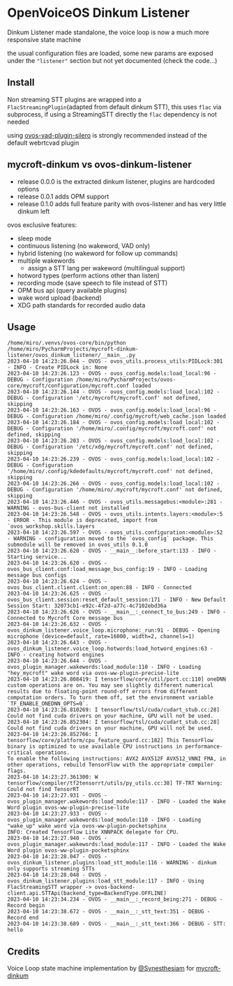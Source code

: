 # OpenVoiceOS Dinkum Listener 

Dinkum Listener made standalone, the voice loop is now a much more responsive state machine

the usual configuration files are loaded, some new params are exposed under the `"listener"` section but not yet documented (check the code...)

## Install

Non streaming STT plugins are wrapped into a `FlacStreamingPlugin`(adapted from default dinkum STT), this uses `flac` via subprocess, if using a StreamingSTT directly the `flac` dependency is not needed

using [ovos-vad-plugin-silero](https://github.com/OpenVoiceOS/ovos-vad-plugin-silero) is strongly recommended instead of the default webrtcvad plugin

## mycroft-dinkum vs ovos-dinkum-listener

- release 0.0.0 is the extracted dinkum listener, plugins are hardcoded options
- release 0.0.1 adds OPM support
- release 0.1.0 adds full feature parity with ovos-listener and has very little dinkum left

ovos exclusive features:

- sleep mode
- continuous listening  (no wakeword, VAD only)
- hybrid listening  (no wakeword for follow up commands)
- multiple wakewords
   - assign a STT lang per wakeword (multilingual support)
- hotword types (perform actions other than listen)
- recording mode (save speech to file instead of STT)
- OPM bus api (query available plugins)
- wake word upload (backend)
- XDG path standards for recorded audio data

## Usage

```
/home/miro/.venvs/ovos-core/bin/python /home/miro/PycharmProjects/mycroft-dinkum-listener/ovos_dinkum_listener/__main__.py 
2023-04-10 14:23:26.044 - OVOS - ovos_utils.process_utils:PIDLock:301 - INFO - Create PIDLock in: None
2023-04-10 14:23:26.123 - OVOS - ovos_config.models:load_local:96 - DEBUG - Configuration /home/miro/PycharmProjects/ovos-core/mycroft/configuration/mycroft.conf loaded
2023-04-10 14:23:26.144 - OVOS - ovos_config.models:load_local:102 - DEBUG - Configuration '/etc/mycroft/mycroft.conf' not defined, skipping
2023-04-10 14:23:26.163 - OVOS - ovos_config.models:load_local:96 - DEBUG - Configuration /home/miro/.config/mycroft/web_cache.json loaded
2023-04-10 14:23:26.184 - OVOS - ovos_config.models:load_local:102 - DEBUG - Configuration '/home/miro/.config/mycroft/mycroft.conf' not defined, skipping
2023-04-10 14:23:26.203 - OVOS - ovos_config.models:load_local:102 - DEBUG - Configuration '/etc/xdg/mycroft/mycroft.conf' not defined, skipping
2023-04-10 14:23:26.239 - OVOS - ovos_config.models:load_local:102 - DEBUG - Configuration '/home/miro/.config/kdedefaults/mycroft/mycroft.conf' not defined, skipping
2023-04-10 14:23:26.266 - OVOS - ovos_config.models:load_local:102 - DEBUG - Configuration '/home/miro/.mycroft/mycroft.conf' not defined, skipping
2023-04-10 14:23:26.446 - OVOS - ovos_utils.messagebus:<module>:281 - WARNING - ovos-bus-client not installed
2023-04-10 14:23:26.548 - OVOS - ovos_utils.intents.layers:<module>:5 - ERROR - This module is deprecated, import from `ovos_workshop.skills.layers
2023-04-10 14:23:26.597 - OVOS - ovos_utils.configuration:<module>:52 - WARNING - configuration moved to the `ovos_config` package. This submodule will be removed in ovos_utils 0.1.0
2023-04-10 14:23:26.620 - OVOS - __main__:before_start:133 - INFO - Starting service...
2023-04-10 14:23:26.620 - OVOS - ovos_bus_client.conf:load_message_bus_config:19 - INFO - Loading message bus configs
2023-04-10 14:23:26.624 - OVOS - ovos_bus_client.client.client:on_open:88 - INFO - Connected
2023-04-10 14:23:26.625 - OVOS - ovos_bus_client.session:reset_default_session:171 - INFO - New Default Session Start: 32073cb1-e92c-4f2d-a77c-4c7102ebd36a
2023-04-10 14:23:26.626 - OVOS - __main__:_connect_to_bus:249 - INFO - Connected to Mycroft Core message bus
2023-04-10 14:23:26.632 - OVOS - ovos_dinkum_listener.voice_loop.microphone:_run:91 - DEBUG - Opening microphone (device=default, rate=16000, width=2, channels=1)
2023-04-10 14:23:26.643 - OVOS - ovos_dinkum_listener.voice_loop.hotwords:load_hotword_engines:63 - INFO - creating hotword engines
2023-04-10 14:23:26.644 - OVOS - ovos_plugin_manager.wakewords:load_module:110 - INFO - Loading "hey_mycroft" wake word via ovos-ww-plugin-precise-lite
2023-04-10 14:23:26.808419: I tensorflow/core/util/port.cc:110] oneDNN custom operations are on. You may see slightly different numerical results due to floating-point round-off errors from different computation orders. To turn them off, set the environment variable `TF_ENABLE_ONEDNN_OPTS=0`.
2023-04-10 14:23:26.810269: I tensorflow/tsl/cuda/cudart_stub.cc:28] Could not find cuda drivers on your machine, GPU will not be used.
2023-04-10 14:23:26.852304: I tensorflow/tsl/cuda/cudart_stub.cc:28] Could not find cuda drivers on your machine, GPU will not be used.
2023-04-10 14:23:26.852766: I tensorflow/core/platform/cpu_feature_guard.cc:182] This TensorFlow binary is optimized to use available CPU instructions in performance-critical operations.
To enable the following instructions: AVX2 AVX512F AVX512_VNNI FMA, in other operations, rebuild TensorFlow with the appropriate compiler flags.
2023-04-10 14:23:27.361300: W tensorflow/compiler/tf2tensorrt/utils/py_utils.cc:38] TF-TRT Warning: Could not find TensorRT
2023-04-10 14:23:27.931 - OVOS - ovos_plugin_manager.wakewords:load_module:117 - INFO - Loaded the Wake Word plugin ovos-ww-plugin-precise-lite
2023-04-10 14:23:27.933 - OVOS - ovos_plugin_manager.wakewords:load_module:110 - INFO - Loading "wake_up" wake word via ovos-ww-plugin-pocketsphinx
INFO: Created TensorFlow Lite XNNPACK delegate for CPU.
2023-04-10 14:23:27.940 - OVOS - ovos_plugin_manager.wakewords:load_module:117 - INFO - Loaded the Wake Word plugin ovos-ww-plugin-pocketsphinx
2023-04-10 14:23:28.047 - OVOS - ovos_dinkum_listener.plugins:load_stt_module:116 - WARNING - dinkum only supports streaming STTs
2023-04-10 14:23:28.048 - OVOS - ovos_dinkum_listener.plugins:load_stt_module:117 - INFO - Using FlacStreamingSTT wrapper -> ovos-backend-client.api.STTApi(backend_type=BackendType.OFFLINE)
2023-04-10 14:23:34.234 - OVOS - __main__:_record_being:271 - DEBUG - Record begin
2023-04-10 14:23:38.672 - OVOS - __main__:_stt_text:351 - DEBUG - Record end
2023-04-10 14:23:38.689 - OVOS - __main__:_stt_text:366 - DEBUG - STT: hello
```

## Credits

Voice Loop state machine implementation by [@Synesthesiam](https://github.com/synesthesiam) for [mycroft-dinkum](https://github.com/MycroftAI/mycroft-dinkum)
